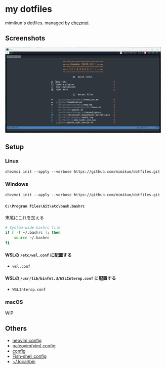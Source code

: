 # my dotfiles

mimikun's dotfiles.
managed by [chezmoi](https://www.chezmoi.io/).

## Screenshots

![my neovim dashboard](images/neovim-dashboard.png)

## Setup

### Linux

```shell
chezmoi init --apply --verbose https://github.com/mimikun/dotfiles.git
```

### Windows

```shell
chezmoi init --apply --verbose https://github.com/mimikun/dotfiles.git
```

#### `C:\Program Files\Git\etc\bash.bashrc`

末尾にこれを加える

```bash
# System-wide bashrc file
if [ -f ~/.bashrc ]; then
    source ~/.bashrc
fi
```

#### WSLの `/etc/wsl.conf` に配置する

- `wsl.conf`

#### WSLの `/usr/lib/binfmt.d/WSLInterop.conf` に配置する

- `WSLInterop.conf`

### macOS

WIP

## Others

- [neovim config](dot_config/nvim/README.md)
- [paleovim(vim) config](dot_vim/README.md)
- [config](dot_config/README.md)
- [Fish-shell config](dot_config/fish/README.md)
- [~/.local/bin](private_dot_local/bin/README.md)
